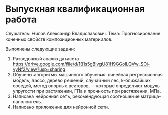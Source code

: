 # Выпускная квалификационная работа

Слушатель: Нилов Александр Владиславович.
Тема: Прогнозирование конечных свойств композиционных материалов.

Выполнены следующие задачи:
1. Разведочный анализ датасета https://drive.google.com/file/d/1B1s5gBlvgU81H9GGolLQVw_SOi-vyNf2/view?usp=sharing
2. Обучены алгоритмы машинного обучения: линейная регрессионная модель, лассо, дерево решений, случайный лес, k-ближайших соседей, метод опорных векторов, -- которые определяют модуль упругости при растяжении, ГПа и прочность при растяжении, МПа.
3. Написана нейронная сеть, рекомендующая соотношение матрица-наполнитель.
4. Написано приложение для нейронной сети.
